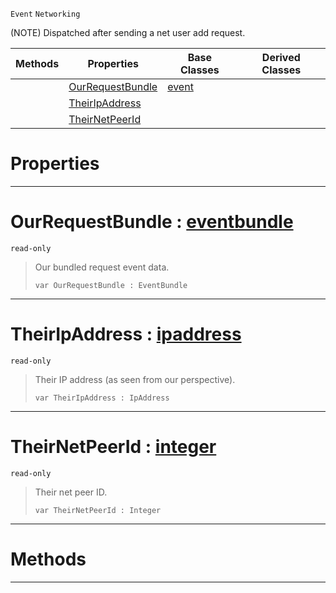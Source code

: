  `Event` `Networking`



(NOTE) Dispatched after sending a net user add request.

|Methods|Properties|Base Classes|Derived Classes|
|---|---|---|---|
| |[ OurRequestBundle](https://plasmaengine.github.io/PlasmaDocs/Plasma1/C++/code_reference/class_reference/netpeersentuseraddrequest.md#ourrequestbundle-plasma-en)|[event](https://plasmaengine.github.io/PlasmaDocs/Plasma1/C++/code_reference/class_reference/event.md)| |
| |[ TheirIpAddress](https://plasmaengine.github.io/PlasmaDocs/Plasma1/C++/code_reference/class_reference/netpeersentuseraddrequest.md#theiripaddress-plasma-engi)| | |
| |[ TheirNetPeerId](https://plasmaengine.github.io/PlasmaDocs/Plasma1/C++/code_reference/class_reference/netpeersentuseraddrequest.md#theirnetpeerid-plasma-engi)| | |


 #  Properties


---  
 #  OurRequestBundle : [eventbundle](https://plasmaengine.github.io/PlasmaDocs/Plasma1/C++/code_reference/class_reference/eventbundle.md)

 `read-only`

> Our bundled request event data.
> ``` lang=cpp, name=Lightning
> var OurRequestBundle : EventBundle


---  
 #  TheirIpAddress : [ipaddress](https://plasmaengine.github.io/PlasmaDocs/Plasma1/C++/code_reference/class_reference/ipaddress.md)

 `read-only`

> Their IP address (as seen from our perspective).
> ``` lang=cpp, name=Lightning
> var TheirIpAddress : IpAddress


---  
 #  TheirNetPeerId : [integer](https://plasmaengine.github.io/PlasmaDocs/Plasma1/C++/code_reference/lightning_base_types/integer.md)

 `read-only`

> Their net peer ID.
> ``` lang=cpp, name=Lightning
> var TheirNetPeerId : Integer


---  
 #  Methods


---  
 

 